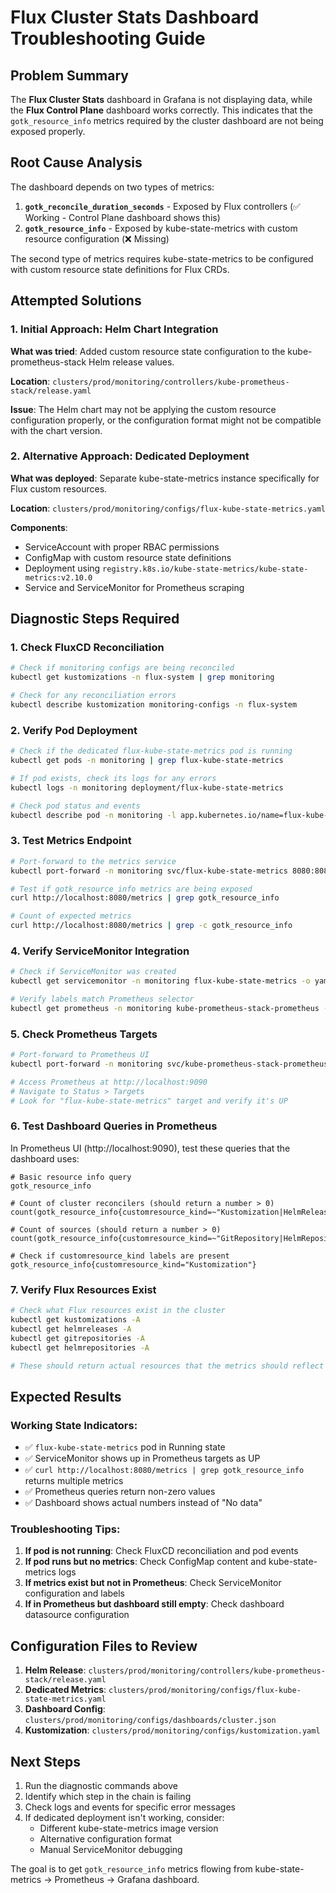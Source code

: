 # Flux Cluster Stats Dashboard Troubleshooting Guide

## Problem Summary
The **Flux Cluster Stats** dashboard in Grafana is not displaying data, while the **Flux Control Plane** dashboard works correctly. This indicates that the `gotk_resource_info` metrics required by the cluster dashboard are not being exposed properly.

## Root Cause Analysis
The dashboard depends on two types of metrics:

1. **`gotk_reconcile_duration_seconds`** - Exposed by Flux controllers (✅ Working - Control Plane dashboard shows this)
2. **`gotk_resource_info`** - Exposed by kube-state-metrics with custom resource configuration (❌ Missing)

The second type of metrics requires kube-state-metrics to be configured with custom resource state definitions for Flux CRDs.

## Attempted Solutions

### 1. Initial Approach: Helm Chart Integration
**What was tried**: Added custom resource state configuration to the kube-prometheus-stack Helm release values.

**Location**: `clusters/prod/monitoring/controllers/kube-prometheus-stack/release.yaml`

**Issue**: The Helm chart may not be applying the custom resource configuration properly, or the configuration format might not be compatible with the chart version.

### 2. Alternative Approach: Dedicated Deployment  
**What was deployed**: Separate kube-state-metrics instance specifically for Flux custom resources.

**Location**: `clusters/prod/monitoring/configs/flux-kube-state-metrics.yaml`

**Components**:
- ServiceAccount with proper RBAC permissions
- ConfigMap with custom resource state definitions
- Deployment using `registry.k8s.io/kube-state-metrics/kube-state-metrics:v2.10.0`
- Service and ServiceMonitor for Prometheus scraping

## Diagnostic Steps Required

### 1. Check FluxCD Reconciliation
```bash
# Check if monitoring configs are being reconciled
kubectl get kustomizations -n flux-system | grep monitoring

# Check for any reconciliation errors
kubectl describe kustomization monitoring-configs -n flux-system
```

### 2. Verify Pod Deployment
```bash
# Check if the dedicated flux-kube-state-metrics pod is running
kubectl get pods -n monitoring | grep flux-kube-state-metrics

# If pod exists, check its logs for any errors
kubectl logs -n monitoring deployment/flux-kube-state-metrics

# Check pod status and events
kubectl describe pod -n monitoring -l app.kubernetes.io/name=flux-kube-state-metrics
```

### 3. Test Metrics Endpoint
```bash
# Port-forward to the metrics service
kubectl port-forward -n monitoring svc/flux-kube-state-metrics 8080:8080 &

# Test if gotk_resource_info metrics are being exposed
curl http://localhost:8080/metrics | grep gotk_resource_info

# Count of expected metrics
curl http://localhost:8080/metrics | grep -c gotk_resource_info
```

### 4. Verify ServiceMonitor Integration
```bash
# Check if ServiceMonitor was created
kubectl get servicemonitor -n monitoring flux-kube-state-metrics -o yaml

# Verify labels match Prometheus selector
kubectl get prometheus -n monitoring kube-prometheus-stack-prometheus -o yaml | grep -A10 serviceMonitorSelector
```

### 5. Check Prometheus Targets
```bash
# Port-forward to Prometheus UI
kubectl port-forward -n monitoring svc/kube-prometheus-stack-prometheus 9090:9090 &

# Access Prometheus at http://localhost:9090
# Navigate to Status > Targets
# Look for "flux-kube-state-metrics" target and verify it's UP
```

### 6. Test Dashboard Queries in Prometheus
In Prometheus UI (http://localhost:9090), test these queries that the dashboard uses:

```promql
# Basic resource info query
gotk_resource_info

# Count of cluster reconcilers (should return a number > 0)
count(gotk_resource_info{customresource_kind=~"Kustomization|HelmRelease"})

# Count of sources (should return a number > 0)  
count(gotk_resource_info{customresource_kind=~"GitRepository|HelmRepository|Bucket|OCIRepository"})

# Check if customresource_kind labels are present
gotk_resource_info{customresource_kind="Kustomization"}
```

### 7. Verify Flux Resources Exist
```bash
# Check what Flux resources exist in the cluster
kubectl get kustomizations -A
kubectl get helmreleases -A  
kubectl get gitrepositories -A
kubectl get helmrepositories -A

# These should return actual resources that the metrics should reflect
```

## Expected Results

### Working State Indicators:
- ✅ `flux-kube-state-metrics` pod in Running state
- ✅ ServiceMonitor shows up in Prometheus targets as UP
- ✅ `curl http://localhost:8080/metrics | grep gotk_resource_info` returns multiple metrics
- ✅ Prometheus queries return non-zero values
- ✅ Dashboard shows actual numbers instead of "No data"

### Troubleshooting Tips:

1. **If pod is not running**: Check FluxCD reconciliation and pod events
2. **If pod runs but no metrics**: Check ConfigMap content and kube-state-metrics logs
3. **If metrics exist but not in Prometheus**: Check ServiceMonitor configuration and labels
4. **If in Prometheus but dashboard still empty**: Check dashboard datasource configuration

## Configuration Files to Review

1. **Helm Release**: `clusters/prod/monitoring/controllers/kube-prometheus-stack/release.yaml`
2. **Dedicated Metrics**: `clusters/prod/monitoring/configs/flux-kube-state-metrics.yaml`  
3. **Dashboard Config**: `clusters/prod/monitoring/configs/dashboards/cluster.json`
4. **Kustomization**: `clusters/prod/monitoring/configs/kustomization.yaml`

## Next Steps

1. Run the diagnostic commands above
2. Identify which step in the chain is failing
3. Check logs and events for specific error messages
4. If dedicated deployment isn't working, consider:
   - Different kube-state-metrics image version
   - Alternative configuration format
   - Manual ServiceMonitor debugging

The goal is to get `gotk_resource_info` metrics flowing from kube-state-metrics → Prometheus → Grafana dashboard.